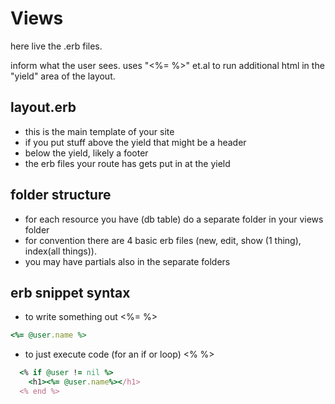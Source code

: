 # Views

here live the .erb files.

inform what the user sees. uses "<%= %>" et.al to run additional html in the "yield" area of the layout.

## layout.erb
- this is the main template of your site
- if you put stuff above the yield that might be a header
- below the yield, likely a footer
- the erb files your route has gets put in at the yield

## folder structure
- for each resource you have (db table) do a separate folder in your views folder
- for convention there are 4 basic erb files (new, edit, show (1 thing), index(all things)).
- you may have partials also in the separate folders

## erb snippet syntax

- to write something out <%= %>

```ruby
<%= @user.name %>
```

- to just execute code (for an if or loop) <% %>

```ruby
  <% if @user != nil %>
    <h1><%= @user.name%></h1>
  <% end %>
```


